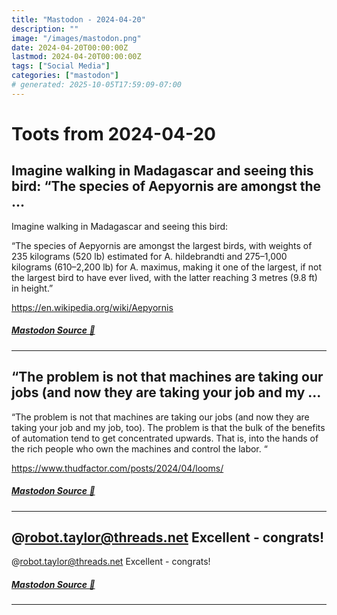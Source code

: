```yaml
---
title: "Mastodon - 2024-04-20"
description: ""
image: "/images/mastodon.png"
date: 2024-04-20T00:00:00Z
lastmod: 2024-04-20T00:00:00Z
tags: ["Social Media"]
categories: ["mastodon"]
# generated: 2025-10-05T17:59:09-07:00
---
```


# Toots from 2024-04-20

## Imagine walking in Madagascar and seeing this bird:  “The species of Aepyornis are amongst the ...

Imagine walking in Madagascar and seeing this bird:

“The species of Aepyornis are amongst the largest birds, with weights of 235 kilograms (520 lb) estimated for A. hildebrandti and 275–1,000 kilograms (610–2,200 lb) for A. maximus, making it one of the largest, if not the largest bird to have ever lived, with the latter reaching 3 metres (9.8 ft) in height.”

<https://en.wikipedia.org/wiki/Aepyornis>

##### [Mastodon Source 🐘](https://hachyderm.io/@mweagle/112301861279818780)

---

## “The problem is not that machines are taking our jobs (and now they are taking your job and my ...

“The problem is not that machines are taking our jobs (and now they are taking your job and my job, too). The problem is that the bulk of the benefits of automation tend to get concentrated upwards. That is, into the hands of the rich people who own the machines and control the labor. “

<https://www.thudfactor.com/posts/2024/04/looms/>

##### [Mastodon Source 🐘](https://hachyderm.io/@mweagle/112301630736511894)

---

## @robot.taylor@threads.net Excellent - congrats!

@robot.taylor@threads.net Excellent - congrats!

##### [Mastodon Source 🐘](https://hachyderm.io/@mweagle/112301004968110195)

---

